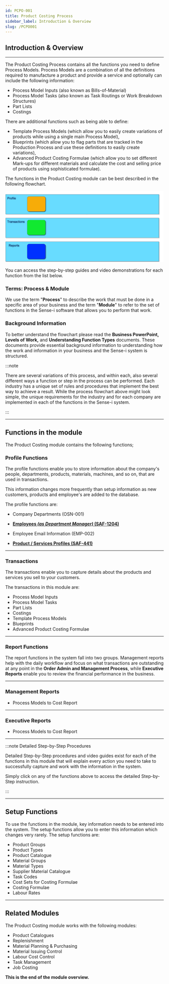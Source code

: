 ```yaml
---
id: PCPO-001
title: Product Costing Process
sidebar_label: Introduction & Overview
slug: /PCPO001
---
```


## Introduction & Overview  
___  

The Product Costing Process contains all the functions you need to define Process Models.  Process Models are a combination of all the definitions required to manufacture a product and provide a service and optionally can include the following information:  
- Process Model Inputs (also known as Bills-of-Material)  
- Process Model Tasks (also known as Task Routings or Work Breakdown Structures)  
- Part Lists  
- Costings  

There are additional functions such as being able to define:  
- Template Process Models (which allow you to easily create variations of products while using a single main Process Model),  
- Blueprints (which allow you to flag parts that are tracked in the Production Process and use these definitions to easily create variations),  
- Advanced Product Costing Formulae (which allow you to set different Mark-ups for different materials and calculate the cost and selling price of products using sophisticated formulae).  

The functions in the Product Costing module can be best described in the following flowchart.  

![](../static/img/docs/PCPO-001/image1.png)  

You can access the step-by-step guides and video demonstrations for each function from the list below.  

### Terms: Process & Module  

We use the term "**Process**" to describe the work that must be done in a specific area of your business and the term "**Module**" to refer to the set of functions in the Sense-i software that allows you to perform that work.  

### Background Information  

To better understand the flowchart please read the **Business PowerPoint, Levels of Work,** and **Understanding Function Types** documents. These documents provide essential background information to understanding how the work and information in your business and the Sense-i system is structured.  


:::note

There are several variations of this process, and within each, also several different ways a function or step in the process can be performed. Each industry has a unique set of rules and procedures that implement the best way to achieve a result. While the process flowchart above might look simple, the unique requirements for the industry and for each company are implemented in each of the functions in the Sense-i system.

:::
___
## Functions in the module  

The Product Costing module contains the following functions;


### Profile Functions

The profile functions enable you to store information about the company's people, departments, products, materials, machines, and so on, that are used in transactions.  

This information changes more frequently than setup information as new customers, products and employee's are added to the database.  

The profile functions are:  

- Company Departments (OSN-001)  

- **[Employees _(as Department Manager)_ (SAF-1204)](https://sense-i.co/docs/1204)**  

- Employee Email Information (EMP-002)  

- **[Product / Services Profiles (SAF-441)](https://sense-i.co/docs/441)**  

___
### Transactions

The transactions enable you to capture details about the products and services you sell to your customers.

The transactions in this module are:

- Process Model Inputs  
- Process Model Tasks  
- Part Lists  
- Costings  
- Template Process Models  
- Blueprints  
- Advanced Product Costing Formulae  

___
### Report Functions

The report functions in the system fall into two groups. Management
reports help with the daily workflow and focus on what transactions are
outstanding at any point in the **Order Admin and Management Process**,
while **Executive Reports** enable you to review the
financial performance in the business.  

___
### Management Reports

- Process Models to Cost Report   

___
### Executive Reports

- Process Models to Cost Report  

___
:::note Detailed Step-by-Step Procedures

Detailed Step-by-Step procedures and video guides exist for each of the
functions in this module that will explain every action you need to take
to successfully capture and work with the information in the system.

Simply click on any of the functions above to access the detailed
Step-by-Step instruction.

:::

___
## Setup Functions

To use the functions in the module, key information needs to be entered
into the system.  The setup functions allow you to enter this information
which changes very rarely. The setup functions are:

- Product Groups  
- Product Types  
- Product Catalogue  
- Material Groups  
- Material Types  
- Supplier Material Catalogue  
- Task Codes  
- Cost Sets for Costing Formulae  
- Costing Formulae  
- Labour Rates  

___
## Related Modules  

The Product Costing module works with the following modules:

- Product Catalogues  
- Replenishment  
- Material Planning & Purchasing  
- Material Issuing Control  
- Labour Cost Control  
- Task Management  
- Job Costing  


**This is the end of the module overview.**
